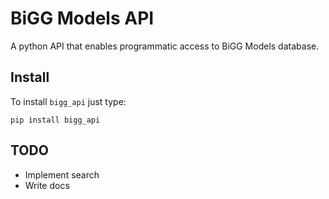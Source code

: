 BiGG Models API
===============

A python API that enables programmatic access to BiGG Models database.

## Install

To install `bigg_api` just type:

```
pip install bigg_api
```

## TODO

* Implement search
* Write docs